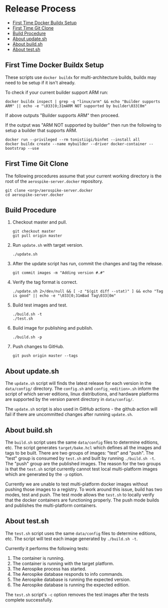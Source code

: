# Release Process

-	[First Time Docker Buildx Setup](#first-time-docker-buildx-setup)
-	[First Time Git Clone](#first-time-git-clone)
-	[Build Procedure](#build-procedure)
-	[About update.sh](#about-updatesh)
-	[About build.sh](#about-buildsh)
-	[About test.sh](#about-testsh)

## First Time Docker Buildx Setup

These scripts use `docker buildx` for multi-architecture builds, buildx may need to be setup if it isn't already.

To check if your current builder support ARM run:

```shell
docker buildx inspect | grep -q "linux/arm" && echo "Builder supports ARM" || echo -e "\033[0;31mARM NOT supported by builder\033[0m"
```

If above outputs "Builder supports ARM" then proceed.

If the output was "ARM NOT supported by builder" then run the following to setup a builder that supports ARM.

```shell
docker run --privileged --rm tonistiigi/binfmt --install all 
docker buildx create --name mybuilder --driver docker-container --bootstrap --use
```

## First Time Git Clone

The following procedures assume that your current working directory is the root of the `aerospike-server.docker` repository.

```shell
git clone <org>/aerospike-server.docker
cd aerospike-server.docker
```

## Build Procedure

1.	Checkout master and pull.

	```shell
	git checkout master
	git pull origin master
	```

2.	Run `update.sh` with target version.

	```shell
	./update.sh
	```

3.	After the update script has run, commit the changes and tag the release.

	```shell
	git commit images -m "Adding version #.#"
	```

4.	Verify the tag format is correct.

	```shell
	./update.sh 2>/dev/null && [ -z "$(git diff --stat)" ] && echo "Tag is good" || echo -e "\033[0;31mBad Tag\033[0m"
	```

5.	Build test images and test.

	```shell
	./build.sh -t
	./test.sh
	```

6.	Build image for publishing and publish.

	```shell
	./build.sh -p
	```

7.	Push changes to GitHub.

	```shell
	git push origin master --tags
	```

## About update.sh

The `update.sh` script will finds the latest release for each version in the `data/config/` directory. The `config.sh` and `config_<edition>.sh` inform the script of which server editions, linux distributions, and hardware platforms are supported by the version parent directory in `data/config/`.

The `update.sh` script is also used in GitHub actions - the github action will fail if there are uncommitted changes after running `update.sh`.

## About build.sh

The `build.sh` script uses the same `data/config` files to determine editions, etc. The script generates `target/bake.hcl` which defines all the images and tags to be built. There are two groups of images: "test" and "push". The "test" group is consumed by `test.sh` and built by running `./build.sh -t`. The "push" group are the published images. The reason for the two groups is that the `test.sh` script currently cannot test local multi-platform images which are generated by the `-p` option.

Currently we are unable to test multi-platform docker images without pushing those images to a registry. To work around this issue, build has two modes, test and push. The test mode allows the `test.sh` to locally verify that the docker containers are functioning properly. The push mode builds and publishes the multi-platform containers.

## About test.sh

The `test.sh` script uses the same `data/config` files to determine editions, etc. The script will test each image generated by `./build.sh -t`.

Currently it performs the following tests:

1.	The container is running.
2.	The container is running with the target platform.
3.	The Aerospike process has started.
4.	The Aerospike database responds to info commands.
5.	The Aerospike database is running the expected version.
6.	The Aerospike database is running the expected edition.

The `test.sh` script's `-c` option removes the test images after the tests complete successfully.
